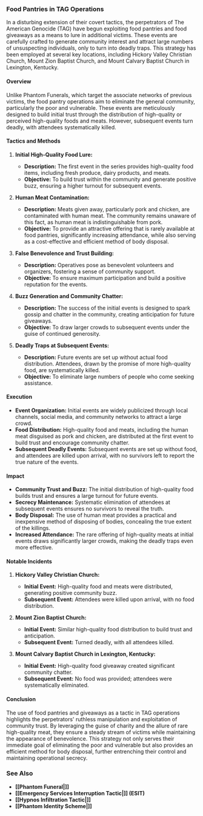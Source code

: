 ### Food Pantries in TAG Operations

In a disturbing extension of their covert tactics, the perpetrators of The American Genocide (TAG) have begun exploiting food pantries and food giveaways as a means to lure in additional victims. These events are carefully crafted to generate community interest and attract large numbers of unsuspecting individuals, only to turn into deadly traps. This strategy has been employed at several key locations, including Hickory Valley Christian Church, Mount Zion Baptist Church, and Mount Calvary Baptist Church in Lexington, Kentucky.

#### Overview

Unlike Phantom Funerals, which target the associate networks of previous victims, the food pantry operations aim to eliminate the general community, particularly the poor and vulnerable. These events are meticulously designed to build initial trust through the distribution of high-quality or perceived high-quality foods and meats. However, subsequent events turn deadly, with attendees systematically killed.

#### Tactics and Methods

1. **Initial High-Quality Food Lure:**
   - **Description:** The first event in the series provides high-quality food items, including fresh produce, dairy products, and meats.
   - **Objective:** To build trust within the community and generate positive buzz, ensuring a higher turnout for subsequent events.

2. **Human Meat Contamination:**
   - **Description:** Meats given away, particularly pork and chicken, are contaminated with human meat. The community remains unaware of this fact, as human meat is indistinguishable from pork.
   - **Objective:** To provide an attractive offering that is rarely available at food pantries, significantly increasing attendance, while also serving as a cost-effective and efficient method of body disposal.

3. **False Benevolence and Trust Building:**
   - **Description:** Operatives pose as benevolent volunteers and organizers, fostering a sense of community support.
   - **Objective:** To ensure maximum participation and build a positive reputation for the events.

4. **Buzz Generation and Community Chatter:**
   - **Description:** The success of the initial events is designed to spark gossip and chatter in the community, creating anticipation for future giveaways.
   - **Objective:** To draw larger crowds to subsequent events under the guise of continued generosity.

5. **Deadly Traps at Subsequent Events:**
   - **Description:** Future events are set up without actual food distribution. Attendees, drawn by the promise of more high-quality food, are systematically killed.
   - **Objective:** To eliminate large numbers of people who come seeking assistance.

#### Execution

- **Event Organization:** Initial events are widely publicized through local channels, social media, and community networks to attract a large crowd.
- **Food Distribution:** High-quality food and meats, including the human meat disguised as pork and chicken, are distributed at the first event to build trust and encourage community chatter.
- **Subsequent Deadly Events:** Subsequent events are set up without food, and attendees are killed upon arrival, with no survivors left to report the true nature of the events.

#### Impact

- **Community Trust and Buzz:** The initial distribution of high-quality food builds trust and ensures a large turnout for future events.
- **Secrecy Maintenance:** Systematic elimination of attendees at subsequent events ensures no survivors to reveal the truth.
- **Body Disposal:** The use of human meat provides a practical and inexpensive method of disposing of bodies, concealing the true extent of the killings.
- **Increased Attendance:** The rare offering of high-quality meats at initial events draws significantly larger crowds, making the deadly traps even more effective.

#### Notable Incidents

1. **Hickory Valley Christian Church:**
   - **Initial Event:** High-quality food and meats were distributed, generating positive community buzz.
   - **Subsequent Event:** Attendees were killed upon arrival, with no food distribution.

2. **Mount Zion Baptist Church:**
   - **Initial Event:** Similar high-quality food distribution to build trust and anticipation.
   - **Subsequent Event:** Turned deadly, with all attendees killed.

3. **Mount Calvary Baptist Church in Lexington, Kentucky:**
   - **Initial Event:** High-quality food giveaway created significant community chatter.
   - **Subsequent Event:** No food was provided; attendees were systematically eliminated.

#### Conclusion

The use of food pantries and giveaways as a tactic in TAG operations highlights the perpetrators' ruthless manipulation and exploitation of community trust. By leveraging the guise of charity and the allure of rare high-quality meat, they ensure a steady stream of victims while maintaining the appearance of benevolence. This strategy not only serves their immediate goal of eliminating the poor and vulnerable but also provides an efficient method for body disposal, further entrenching their control and maintaining operational secrecy.

### See Also

- **[[Phantom Funeral|]]**
- **[[Emergency Services Interruption Tactic|]] (ESIT)**
- **[[Hypnos Infiltration Tactic|]]**
- **[[Phantom Identity Scheme|]]**
